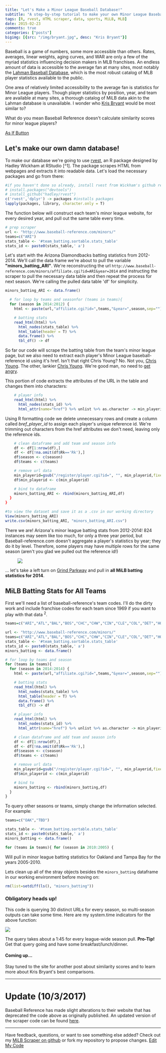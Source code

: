 ```yaml
---
title: "Let's Make a Minor League Baseball Database!"
subtitle: "A step-by-step tutorial to make your own Minor League Baseball Database using rvest."
tags: [R, rvest, HTML scraper, data, sports, MiLB, MLB]
date: 2015-02-23
comments: true
categories: ["posts"]
bigimg: [{src: "/img/bryant.jpg", desc: "Kris Bryant"}]
---
```


<p>
Baseball is a game of numbers, some more accessible than others. Rates, averages, linear weights, aging curves, and WAR are only a few of the myriad statistics influencing decision makers in MLB franchises. An endless amount of data is accessible to the average fan at many sites, most notably the <a href="http://www.seanlahman.com/baseball-archive/statistics/">Lahman Baseball Database</a>, which is the most robust catalog of MLB player statistics available to the public.
</p>
<p>
One area of relatively limited accessibility to the average fan is statistics for Minor League players. Though player statistics by position, year, and team are available at many sites, a thorough catalog of MiLB data akin to the Lahman database is unavailable. I wonder who <a href="http://www.baseball-reference.com/minors/player.cgi?id=bryant001kri">Kris Bryant</a> would be most similar to? </p>

<p><p>What do you mean Baseball Reference doesn't calculate similarity scores for minor league players?</p></p>

<p><a class="btn btn-success btn-lg btn-block" href="https://www.youtube.com/watch?v=bnRrvOb0m-I">As If Button</a></p>


<p><strong><h2>Let's make our own damn database!</h2></strong>	
</p>

To make our database we're going to use <a href="https://github.com/hadley/rvest">rvest</a>, an R package designed by Hadley Wickham at RStudio [^1]. The package scrapes HTML from webpages and extracts it into readable data. Let's load the necessary packages and go from there:

```r
#if you haven't done so already, install rvest from Wickham's github repository
# install.packages("devtools")
# install_github("hadley/rvest")
c('rvest','dplyr') -> packages #installs packages
lapply(packages, library, character.only = T)
```



<p>The function below will construct each team's minor league website, for every desired year, and pull out the same table every time.</p>

```r
# prep scraper
url <- "http://www.baseball-reference.com/minors/"
teams=c("ARI")
stats_table <- '#team_batting.sortable.stats_table'
stats_id <- paste0(stats_table,' a')
```


<p>
Let's start with the Arizona Diamondbacks batting statistics from 2012-2014. We'll call the data frame we're about to pull the variable <strong>"minors_batting_ARI"</strong>. We're reconstructing the url <code>http://www.baseball-reference.com/minors/affiliate.cgi?id=ARI&year=2014</code> and instructing the scraper to pull the necessary data table and then repeat the process for next season. We're calling the pulled data table 'df' for simplicity.</p>

```r
minors_batting_ARI <- data.frame()

  # for loop by teams and seasonfor (teams in teams){ 
  for (season in 2014:2012) {
    html <- paste(url,"affiliate.cgi?id=",teams,"&year=",season,sep="")

    # batting stats
    read_html(html) %>%
      html_nodes(stats_table) %>%
      html_table(header = T) %>%
      data.frame() %>%
      tbl_df() -> df
```


<p>So far our code will scrape the batting table from the team's minor league page, but we also need to extract each player's Minor League baseball-reference id using it's href. Isn't that right Chris Young? No. Not you, <a href="http://www.baseball-reference.com/players/y/youngch04.shtml">Chris Young</a>. The other, lankier <a href="http://www.baseball-reference.com/players/y/youngch03.shtml">Chris Young</a>. We're good man, no need to <a href="http://youtu.be/1EiqELgKp5g?t=56s">get angry</a>.</p>

This portion of code extracts the attributes of the URL in the table and changes them into characters:

```r
    # player info
    read_html(html) %>%
      html_nodes(stats_id) %>%
      html_attr(name="href") %>% unlist %>% as.character -> min_playerid
```



Using R formatting code we delete unnecessary rows and create a column called <i>bref_player_id</i> to assign each player's unique reference id. We're trimming out characters from the href attributes we don't need, leaving only the reference ids.


```r
    # clean dataframe and add team and season info
    df <- df[1:nrow(df),]
    df <- df[!na.omit(df$Rk=='Rk'),]
    df$season <- c(season)
    df$teams <- c(teams)

    # remove url data
    min_playerid=gsub("/register/player.cgi?id=", "", min_playerid,fixed = TRUE)
    df$min_playerid <- c(min_playerid)

    # bind to dataframe
    minors_batting_ARI <- rbind(minors_batting_ARI,df)
  }
}
```


```r
#to view the dataset and save it as a .csv in our working directory
View(minors_batting_ARI)
write.csv(minors_batting_ARI, "minors_batting_ARI.csv")
```


<p>There we are! Arizona's minor league batting stats from 2012-2014! 824 instances may seem like too much, for only a three year period, but Baseball-reference.com doesn't aggregate a player's statistics by year; they do it by level. Therefore, some players may have multiple rows for the same season (aren't you glad we pulled out the reference id!) </p>
<div class="container">
<figure>
<img src="/img/minors_batting_ARI.jpg" class="img-responsive"></figure></img>
</figure>
</div>


<p>... let's take a left turn on <a href="http://hardballtalk.nbcsports.com/2013/01/25/the-diamondbacks-are-travelling-down-grit-avenue-and-guts-boulevard-and-grind-parkway/">Grind Parkway</a> and pull in <strong>all MiLB batting statistics for 2014</strong>.</p>

<h2>MiLB Batting Stats for All Teams</h2>

<p>First we'll need a list of baseball-reference's team codes. I'll do the dirty work and include franchise codes for each team since 1969 if you want to play with that data <sup class="bootstrap-footnote" data-text="For future investigations be aware that other pages of baseball reference use archived team codes such as MON (Montreal Expos) and CAL (California Angels).">2</sup>.</p>

```r
teams=c("ARI","ATL","BAL","BOS","CHC","CHW","CIN","CLE","COL","DET","HOU","KCR","ANA","LAD","FLA","MIL","MIN","NYM","NYY","OAK","PHI","PIT","SDP","SFG","SEA","STL","TBD","TEX","TOR","WSN")
```

```r
url <- "http://www.baseball-reference.com/minors/"
teams=c("ARI","ATL","BAL","BOS","CHC","CHW","CIN","CLE","COL","DET","HOU","KCR","ANA","LAD","FLA","MIL","MIN","NYM","NYY","OAK","PHI","PIT","SDP","SFG","SEA","STL","TBD","TEX","TOR","WSN")
stats_table <- '#team_batting.sortable.stats_table'
stats_id <- paste0(stats_table,' a')
minors_batting <- data.frame()

# for loop by teams and season
for (teams in teams){ 
  for (season in 2014:2014) {
    html <- paste(url,"affiliate.cgi?id=",teams,"&year=",season,sep="")

    # batting stats
    read_html(html) %>%
      html_nodes(stats_table) %>%
      html_table(header = T) %>%
      data.frame() %>%
      tbl_df() -> df

    # player info
    read_html(html) %>%
      html_nodes(stats_id) %>%
      html_attr(name="href") %>% unlist %>% as.character -> min_playerid

    # clean dataframe and add team and season info
    df <- df[1:nrow(df),]
    df <- df[!na.omit(df$Rk=='Rk'),]
    df$season <- c(season)
    df$teams <- c(teams)

    # remove url data
    min_playerid=gsub("/register/player.cgi?id=", "", min_playerid,fixed = TRUE)
    df$min_playerid <- c(min_playerid)

    # bind to 
    minors_batting <- rbind(minors_batting,df)
  }
}

```


To query other seasons or teams, simply change the information selected. For example:

```r
teams=c("OAK","TBD")

stats_table <- '#team_batting.sortable.stats_table'
stats_id <- paste0(stats_table,' a')
minors_batting <- data.frame()

for (teams in teams){ for (season in 2010:2005) {
```

Will pull in minor league batting statistics for Oakland and Tampa Bay for the years 2005-2010.

Lets clean up all of the stray objects besides the <code>minors_batting</code> dataframe in our working environment before moving on:

```r
rm(list=setdiff(ls(), "minors_batting"))
```
<h3>Obligatory heads up!</h3>

This code is querying 30 distinct URLs for every season, so multi-season outputs can take some time. Here are my system.time indicators for the above function:

<img src="/img/sys_time_MiLB.jpg">

The query takes about a 1:45 for every league-wide season pull. <strong>Pro-Tip!</strong> Get that query going and have some breakfast/lunch/dinner. 

<h4>Coming up...</h4>

Stay tuned to the site for another post about similarity scores and to learn more about Kris Bryant's best comparisons.

<hr>

<h1>Update (10/3/2017)</h1>

Baseball Reference has made slight alterations to their website that has deprecated the code above as originally published. An updated version of the scraper code can be found <a href="/baseballReferenceScraperUpdate.R/">here</a>.

<hr>

<p>Have feedback, questions, or want to see something else added? Check out my <a href="https://github.com/mikeleeco/Baseball-Reference-Scrapers">MiLB Scraper on github</a> or fork my repository to propose changes.  <a class="btn btn-primary" href="https://github.com/mikeleeco/Baseball-Reference-Scrapers/fork">Edit My Code</a></p>

